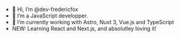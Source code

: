 - 👋 Hi, I’m @dev-fredericfox
- 👀 I’m a JavaScript developper.
- 🌱 I’m currently working with Astro, Nuxt 3, Vue.js and TypeScript
- NEW: Learning React and Next.js, and absolutley loving it!
